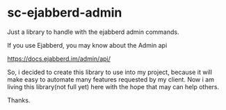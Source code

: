 # sc-ejabberd-admin
Just a library to handle with the ejabberd admin commands.

If you use Ejabberd, you may know about the Admin api

https://docs.ejabberd.im/admin/api/

So, i decided to create this library to use into my project, because it will make easy to automate many features requested by my client. Now i am living this library(not full yet) here with the hope that may can help others.

Thanks.
